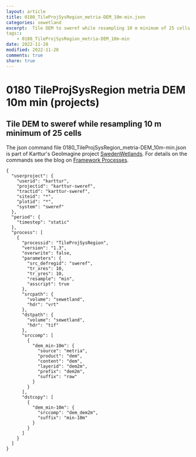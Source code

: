 ```yaml
---
layout: article
title: 0180_TileProjSysRegion_metria-DEM_10m-min.json
categories: sewetland
excerpt:  Tile DEM to sweref while resampling 10 m minimum of 25 cells
tags:: 
    - 0180_TileProjSysRegion_metria-DEM_10m-min
date: 2022-11-28
modified: 2022-11-28
comments: true
share: true
---
```


# 0180 TileProjSysRegion metria DEM 10m min (projects)

##  Tile DEM to sweref while resampling 10 m minimum of 25 cells

The json command file <span class='file'>0180_TileProjSysRegion_metria-DEM_10m-min.json</span> is part of Karttur's GeoImagine project [<span class='project'>SwedenWetlands</span>](https://karttur.github.io/geoimagine03-proj-wetland-se/index.html). For details on the commands see the blog on [Framework Processes](https://karttur.github.io/geoimagine03-docs-procpack/).

```
{
  "userproject": {
    "userid": "karttur",
    "projectid": "karttur-sweref",
    "tractid": "karttur-sweref",
    "siteid": "*",
    "plotid": "*",
    "system": "sweref"
  },
  "period": {
    "timestep": "static"
  },
  "process": [
    {
      "processid": "TileProjSysRegion",
      "version": "1.3",
      "overwrite": false,
      "parameters": {
        "src_defregid": "sweref",
        "tr_xres": 10,
        "tr_yres": 10,
        "resample": "min",
        "asscript": true
      },
      "srcpath": {
        "volume": "sewetland",
        "hdr": "vrt"
      },
      "dstpath": {
        "volume": "sewetland",
        "hdr": "tif"
      },
      "srccomp": [
        {
          "dem_min-10m": {
            "source": "metria",
            "product": "dem",
            "content": "dem",
            "layerid": "dem2m",
            "prefix": "dem2m",
            "suffix": "raw"
          }
        }
      ],
      "dstcopy": [
        {
          "dem_min-10m": {
            "srccomp": "dem_dem2m",
            "suffix": "min-10m"
          }
        }
      ]
    }
  ]
}
```
